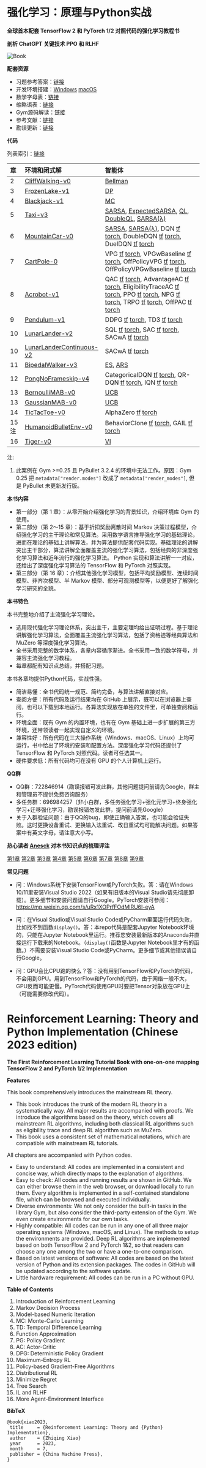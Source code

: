 # 强化学习：原理与Python实战

**全球首本配套 TensorFlow 2 和 PyTorch 1/2 对照代码的强化学习教程书**

**剖析 ChatGPT 关键技术 PPO 和 RLHF**

![Book](https://zhiqingxiao.github.io/images/book/rlzh2023.jpg)

**配套资源**

- 习题参考答案：[链接](https://zhiqingxiao.github.io/rl-book/zh2023/choice.html)
- 开发环境搭建：[Windows](https://github.com/ZhiqingXiao/rl-book/blob/master/zh2023/setup/setupwin.md) [macOS](https://github.com/ZhiqingXiao/rl-book/blob/master/zh2023/setup/setupmac.md)
- 数学字母表：[链接](https://github.com/ZhiqingXiao/rl-book/blob/master/zh2023/notation.md)
- 缩略语表：[链接](https://github.com/zhiqingxiao/rl-book/blob/master/zh2023/abbreviation.md)
- Gym源码解读：[链接](https://github.com/ZhiqingXiao/rl-book/blob/master/zh2023/gym.md)
- 参考文献：[链接](https://github.com/zhiqingxiao/rl-book/blob/master/zh2023/bibliography.md)
- 勘误更新：[链接](https://github.com/zhiqingxiao/rl-book/blob/master/zh2023/errata.md)

**代码**

列表索引：[链接](https://github.com/zhiqingxiao/rl-book/blob/master/zh2023/code.md)

| 章 | 环境和闭式解 | 智能体 |
| :--- | :--- | :--- |
| 2 | [CliffWalking-v0](https://zhiqingxiao.github.io/rl-book/en2023/code/CliffWalking-v0_ClosedForm.html) | [Bellman](https://zhiqingxiao.github.io/rl-book/en2023/code/CliffWalking-v0_Bellman_demo.html) |
| 3 | [FrozenLake-v1](https://zhiqingxiao.github.io/rl-book/en2023/code/FrozenLake-v1_ClosedForm.html)| [DP](https://zhiqingxiao.github.io/rl-book/en2023/code/FrozenLake-v1_DP_demo.html) |
| 4 | [Blackjack-v1](https://zhiqingxiao.github.io/rl-book/en2023/code/Blackjack-v1_ClosedForm.html) | [MC](https://zhiqingxiao.github.io/rl-book/en2023/code/Blackjack-v1_MonteCarlo_demo.html) |
| 5 | [Taxi-v3](https://zhiqingxiao.github.io/rl-book/en2023/code/Taxi-v3_ClosedForm.html) | [SARSA](https://zhiqingxiao.github.io/rl-book/en2023/code/Taxi-v3_SARSA_demo.html), [ExpectedSARSA](https://zhiqingxiao.github.io/rl-book/en2023/code/Taxi-v3_ExpectedSARSA.html), [QL](https://zhiqingxiao.github.io/rl-book/en2023/code/Taxi-v3_QLearning.html), [DoubleQL](https://zhiqingxiao.github.io/rl-book/en2023/code/Taxi-v3_DoubleQLearning.html), [SARSA(λ)](https://zhiqingxiao.github.io/rl-book/en2023/code/Taxi-v3_SARSALambda.html) |
| 6 | [MountainCar-v0](https://zhiqingxiao.github.io/rl-book/en2023/code/MountainCar-v0_ClosedForm.html) | [SARSA](https://zhiqingxiao.github.io/rl-book/en2023/code/MountainCar-v0_SARSA.html), [SARSA(λ)](https://zhiqingxiao.github.io/rl-book/en2023/code/MountainCar-v0_SARSAlambda.html), DQN [tf](https://zhiqingxiao.github.io/rl-book/en2023/code/MountainCar-v0_DQN_tf.html) [torch](https://zhiqingxiao.github.io/rl-book/en2023/code/MountainCar-v0_DQN_torch.html), DoubleDQN [tf](https://zhiqingxiao.github.io/rl-book/en2023/code/MountainCar-v0_DoubleDQN_tf.html) [torch](https://zhiqingxiao.github.io/rl-book/en2023/code/MountainCar-v0_DoubleDQN_torch.html), DuelDQN [tf](https://zhiqingxiao.github.io/rl-book/en2023/code/MountainCar-v0_DuelDQN_tf.html) [torch](https://zhiqingxiao.github.io/rl-book/en2023/code/MountainCar-v0_DuelDQN_torch.html) |
| 7 | [CartPole-0](https://zhiqingxiao.github.io/rl-book/en2023/code/CartPole-v0_ClosedForm.html) | VPG [tf](https://zhiqingxiao.github.io/rl-book/en2023/code/CartPole-v0_VPG_tf.html) [torch](https://zhiqingxiao.github.io/rl-book/en2023/code/CartPole-v0_VPG_torch.html), VPGwBaseline [tf](https://zhiqingxiao.github.io/rl-book/en2023/code/CartPole-v0_VPGwBaseline_tf.html) [torch](https://zhiqingxiao.github.io/rl-book/en2023/code/CartPole-v0_VPGwBaseline_torch.html), OffPolicyVPG [tf](https://zhiqingxiao.github.io/rl-book/en2023/code/CartPole-v0_OffPolicyVPG_tf.html) [torch](https://zhiqingxiao.github.io/rl-book/en2023/code/CartPole-v0_OffPolicyVPG_torch.html), OffPolicyVPGwBaseline [tf](https://zhiqingxiao.github.io/rl-book/en2023/code/CartPole-v0_OffPolicyVPGwBaseline_tf.html) [torch](https://zhiqingxiao.github.io/rl-book/en2023/code/CartPole-v0_OffPolicyVPGwBaseline_torch.html) |
| 8 | [Acrobot-v1](https://zhiqingxiao.github.io/rl-book/en2023/code/Acrobot-v1_ClosedForm.html) | QAC [tf](https://zhiqingxiao.github.io/rl-book/en2023/code/Acrobot-v1_QActorCritic_tf.html) [torch](https://zhiqingxiao.github.io/rl-book/en2023/code/Acrobot-v1_QActorCritic_torch.html), AdvantageAC [tf](https://zhiqingxiao.github.io/rl-book/en2023/code/Acrobot-v1_AdvantageActorCritic_tf.html) [torch](https://zhiqingxiao.github.io/rl-book/en2023/code/Acrobot-v1_AdvantageActorCritic_torch.html), EligibilityTraceAC [tf](https://zhiqingxiao.github.io/rl-book/en2023/code/Acrobot-v1_EligibilityTraceAC_tf.html) [torch](https://zhiqingxiao.github.io/rl-book/en2023/code/Acrobot-v1_EligibilityTraceAC_torch.html), PPO [tf](https://zhiqingxiao.github.io/rl-book/en2023/code/Acrobot-v1_PPO_tf.html) [torch](https://zhiqingxiao.github.io/rl-book/en2023/code/Acrobot-v1_PPO_torch.html), NPG [tf](https://zhiqingxiao.github.io/rl-book/en2023/code/Acrobot-v1_NPG_tf.html) [torch](https://zhiqingxiao.github.io/rl-book/en2023/code/Acrobot-v1_NPG_torch.html), TRPO [tf](https://zhiqingxiao.github.io/rl-book/en2023/code/Acrobot-v1_TRPO_tf.html) [torch](https://zhiqingxiao.github.io/rl-book/en2023/code/Acrobot-v1_TRPO_torch.html), OffPAC [tf](https://zhiqingxiao.github.io/rl-book/en2023/code/Acrobot-v1_OffPAC_tf.html) [torch](https://zhiqingxiao.github.io/rl-book/en2023/code/Acrobot-v1_OffPAC_torch.html) |
| 9 | [Pendulum-v1](https://zhiqingxiao.github.io/rl-book/en2023/code/Pendulum-v1_ClosedForm.html) | DDPG [tf](https://zhiqingxiao.github.io/rl-book/en2023/code/Pendulum-v1_DDPG_tf.html) [torch](https://zhiqingxiao.github.io/rl-book/en2023/code/Pendulum-v1_DDPG_torch.html), TD3 [tf](https://zhiqingxiao.github.io/rl-book/en2023/code/Pendulum-v1_TD3_tf.html) [torch](https://zhiqingxiao.github.io/rl-book/en2023/code/Pendulum-v1_TD3_torch.html) |
| 10 | [LunarLander-v2](https://zhiqingxiao.github.io/rl-book/en2023/code/LunarLander-v2_ClosedForm.html) | SQL [tf](https://zhiqingxiao.github.io/rl-book/en2023/code/LunarLander-v2_SQL_tf.html) [torch](https://zhiqingxiao.github.io/rl-book/en2023/code/LunarLander-v2_SQL_torch.html), SAC [tf](https://zhiqingxiao.github.io/rl-book/en2023/code/LunarLander-v2_SACwoA_tf.html) [torch](https://zhiqingxiao.github.io/rl-book/en2023/code/LunarLander-v2_SACwoA_torch.html), SACwA [tf](https://zhiqingxiao.github.io/rl-book/en2023/code/LunarLander-v2_SACwA_tf.html) [torch](https://zhiqingxiao.github.io/rl-book/en2023/code/LunarLander-v2_SACwA_torch.html) |
| 10 | [LunarLanderContinuous-v2](https://zhiqingxiao.github.io/rl-book/en2023/code/LunarLanderContinuous-v2_ClosedForm.html) | SACwA [tf](https://zhiqingxiao.github.io/rl-book/en2023/code/LunarLanderContinuous-v2_SACwA_tf.html) [torch](https://zhiqingxiao.github.io/rl-book/en2023/code/LunarLanderContinuous-v2_SACwA_torch.html) |
| 11 | [BipedalWalker-v3](https://zhiqingxiao.github.io/rl-book/en2023/code/BipedalWalker-v3_ClosedForm.html) | [ES](https://zhiqingxiao.github.io/rl-book/en2023/code/BipedalWalker-v3_ES.html), [ARS](https://zhiqingxiao.github.io/rl-book/en2023/code/BipedalWalker-v3_ARS.html) |
| 12 | [PongNoFrameskip-v4](https://zhiqingxiao.github.io/rl-book/en2023/code/PongNoFrameskip-v4_ClosedForm.html) | CategoricalDQN [tf](https://zhiqingxiao.github.io/rl-book/en2023/code/PongNoFrameskip-v4_CategoricalDQN_tf.html) [torch](https://zhiqingxiao.github.io/rl-book/en2023/code/PongNoFrameskip-v4_CategoricalDQN_torch.html), QR-DQN [tf](https://zhiqingxiao.github.io/rl-book/en2023/code/PongNoFrameskip-v4_QRDQN_tf.html) [torch](https://zhiqingxiao.github.io/rl-book/en2023/code/PongNoFrameskip-v4_QRDQN_torch.html), IQN [tf](https://zhiqingxiao.github.io/rl-book/en2023/code/PongNoFrameskip-v4_IQN_tf.html) [torch](https://zhiqingxiao.github.io/rl-book/en2023/code/PongNoFrameskip-v4_IQN_torch.html) |
| 13 | [BernoulliMAB-v0](https://zhiqingxiao.github.io/rl-book/en2023/code/BernoulliMABEnv-v0_demo.html) | [UCB](https://zhiqingxiao.github.io/rl-book/en2023/code/BernoulliMABEnv-v0_demo.html) |
| 13 | [GaussianMAB-v0](https://zhiqingxiao.github.io/rl-book/en2023/code/GaussianMABEnv_demo.html) | [UCB](https://zhiqingxiao.github.io/rl-book/en2023/code/GaussianMABEnv_demo.html) |
| 14 | [TicTacToe-v0](https://zhiqingxiao.github.io/rl-book/en2023/code/TicTacToe-v0_ExhaustiveSearch.html) | AlphaZero [tf](https://zhiqingxiao.github.io/rl-book/en2023/code/TicTacToe-v0_AlphaZero_tf.html) [torch](https://zhiqingxiao.github.io/rl-book/en2023/code/TicTacToe-v0_AlphaZero_torch.html)  |
| 15 注 | [HumanoidBulletEnv-v0](https://zhiqingxiao.github.io/rl-book/en2023/code/HumanoidBulletEnv-v0_ClosedForm_demo.html) | BehaviorClone [tf](https://zhiqingxiao.github.io/rl-book/en2023/code/HumanoidBulletEnv-v0_BC_tf.html) [torch](https://zhiqingxiao.github.io/rl-book/en2023/code/HumanoidBulletEnv-v0_BC_torch.html), GAIL [tf](https://zhiqingxiao.github.io/rl-book/en2023/code/HumanoidBulletEnv-v0_GAILPPO_tf.html) [torch](https://zhiqingxiao.github.io/rl-book/en2023/code/HumanoidBulletEnv-v0_GAILPPO_torch.html) |
| 16 | [Tiger-v0](https://zhiqingxiao.github.io/rl-book/en2023/code/Tiger-v0_ClosedForm.html) | [VI](https://zhiqingxiao.github.io/rl-book/en2023/code/Tiger-v0_Plan_demo.html)


注:
1. 此案例在 Gym >=0.25 且 PyBullet 3.2.4 的环境中无法工作。原因：Gym 0.25 把 `metadata["render.modes"]` 改成了 `metadata["render_modes"]`, 但是 PyBullet 未更新发行版。


**本书内容**

- 第一部分（第 1 章）：从零开始介绍强化学习的背景知识，介绍环境库 Gym 的使用。
- 第二部分（第 2～15 章）：基于折扣奖励离散时间 Markov 决策过程模型，介绍强化学习的主干理论和常见算法。采用数学语言推导强化学习的基础理论，进而在理论的基础上讲解算法，并为算法提供配套代码实现。基础理论的讲解突出主干部分，算法讲解全面覆盖主流的强化学习算法，包括经典的非深度强化学习算法和近年流行的强化学习算法。 Python 实现和算法讲解一一对应，还给出了深度强化学习算法的 TensorFlow 和 PyTorch 对照实现。
- 第三部分（第 16 章）：介绍其他强化学习模型，包括平均奖励模型、连续时间模型、非齐次模型、半 Markov 模型、部分可观测模型等，以便更好了解强化学习研究的全貌。

**本书特色**

本书完整地介绍了主流强化学习理论。
- 选用现代强化学习理论体系，突出主干，主要定理均给出证明过程。基于理论讲解强化学习算法，全面覆盖主流强化学习算法，包括了资格迹等经典算法和 MuZero 等深度强化学习算法。
- 全书采用完整的数学体系，各章内容循序渐进。全书采用一致的数学符号，并兼容主流强化学习教程。
- 每章都配有知识点总结，并搭配习题。

本书各章均提供Python代码，实战性强。

- 简洁易懂：全书代码统一规范、简约完备，与算法讲解直接对应。
- 查阅方便：所有代码及运行结果均在 GitHub 上展示，既可以在浏览器上查阅，也可以下载到本地运行。各算法实现放在单独的文件里，可单独查阅和运行。
- 环境全面：既有 Gym 的内置环境，也有在 Gym 基础上进一步扩展的第三方环境，还带领读者一起实现自定义的环境。
- 兼容性好：所有代码在三大操作系统（Windows、macOS、Linux）上均可运行，书中给出了环境的安装和配置方法。深度强化学习代码还提供了 TensorFlow 和 PyTorch 对照代码。读者可任选其一。
- 硬件要求低：所有代码均可在没有 GPU 的个人计算机上运行。

**QQ群**

- QQ群：722846914（勘误报错可发此群，其他问题提问前请先Google，群主和管理员不提供免费咨询服务）
- 多任务群：696984257（非小白群，多任务强化学习+强化元学习+终身强化学习+迁移强化学习，勘误报错勿发此群，提问前请先Google）
- 关于入群验证问题：由于QQ的bug，即使正确输入答案，也可能会验证失败。这时更换设备重试、更换输入法重试、改日重试均可能解决问题。如果答案中有英文字母，请注意大小写。

**热心读者 [Anesck](https://github.com/anesck) 对本书知识点的梳理评注**

[第1章](https://anesck.github.io/M-D-R_learning_notes/RLTPI/notes_html/1.chapter_one.html) 
[第2章](https://anesck.github.io/M-D-R_learning_notes/RLTPI/notes_html/2.chapter_two.html) 
[第3章](https://anesck.github.io/M-D-R_learning_notes/RLTPI/notes_html/3.chapter_three.html) 
[第4章](https://anesck.github.io/M-D-R_learning_notes/RLTPI/notes_html/4.chapter_four.html) 
[第5章](https://anesck.github.io/M-D-R_learning_notes/RLTPI/notes_html/5.chapter_five.html) 
[第6章](https://anesck.github.io/M-D-R_learning_notes/RLTPI/notes_html/6.chapter_six.html) 
[第7章](https://anesck.github.io/M-D-R_learning_notes/RLTPI/notes_html/7.chapter_seven.html) 
[第8章](https://anesck.github.io/M-D-R_learning_notes/RLTPI/notes_html/8.chapter_eight.html) 
[第9章](https://anesck.github.io/M-D-R_learning_notes/RLTPI/notes_html/9.chapter_nine.html) 

**常见问题**

- 问：Windows系统下安装TensorFlow或PyTorch失败。答：请在Windows 10/11里安装Visual Studio 2022（如果有旧版本的Visual Studio请先彻底卸载）。更多细节和安装问题请自行Google。PyTorch安装可参阅：https://mp.weixin.qq.com/s/uRx1XOPrfFOdMlRU6I-eyA

- 问：在Visual Studio或Visual Studio Code或PyCharm里面运行代码失败，比如找不到函数`display()`。答：本repo代码是配套Jupyter Notebook环境的，只能在Jupyter Notebook里运行。推荐您安装最新版本的Anaconda并直接运行下载来的Notebook。（`display()`函数是Jupyter Notebook里才有的函数。）不需要安装Visual Studio Code或PyCharm。更多细节或其他错误请自行Google。

- 问：GPU会比CPU跑的快么？答：没有用到TensorFlow和PyTorch的代码，不会用到GPU。用到TensorFlow和PyTorch的代码，由于网络一般不大，GPU反而可能更慢。PyTorch代码使用GPU时要把Tensor对象放在GPU上（可能需要修改代码）。

# Reinforcement Learning: Theory and Python Implementation (Chinese 2023 edition)

**The First Reinforcement Learning Tutorial Book with one-on-one mapping TensorFlow 2 and PyTorch 1/2 Implementation**

**Features**

This book comprehensively introduces the mainstream RL theory.

- This book introduces the trunk of the modern RL theory in a systematically way. All major results are accompanied with proofs. We introduce the algorithms based on the theory, which covers all mainstream RL algorithms, including both classical RL algorithms such as eligibility trace and deep RL algorithm such as MuZero.
- This book uses a consistent set of mathematical notations, which are compatible with mainstream RL tutorials.

All chapters are accompanied with Python codes.

- Easy to understand: All codes are implemented in a consistent and concise way, which directly maps to the explanation of algorithms.
- Easy to check: All codes and running results are shown in GitHub. We can either browse them in the web browser, or download locally to run them. Every algorithm is implemented in a self-contained standalone file, which can be browsed and executed individually.
- Diverse environments: We not only consider the built-in tasks in the library Gym, but also consider the third-party extension of the Gym. We even create environments for our own tasks.
- Highly compatible: All codes can be run in any one of all three major operating systems (Windows, macOS, and Linux). The methods to setup the environments are provided. Deep RL algorithms are implemented based on both TensorFlow 2 and PyTorch 1&2, so that readers can choose any one among the two or have a one-to-one comparison.
- Based on latest versions of software: All codes are based on the latest version of Python and its extension packages. The codes in GitHub will be updated according to the software update.
- Little hardware requirement: All codes can be run in a PC without GPU.

**Table of Contents**

01. Introduction of Reinforcement Learning
02. Markov Decision Process
03. Model-based Numeric Iteration
04. MC: Monte-Carlo Learning
05. TD: Temporal Difference Learning
06. Function Approximation
07. PG: Policy Gradient
08. AC: Actor-Critic
09. DPG: Deterministic Policy Gradient
10. Maximum-Entropy RL
11. Policy-based Gradient-Free Algorithms
12. Distributional RL
13. Minimize Regret
14. Tree Search
15. IL and RLHF
16. More Agent-Environment Interface

**BibTeX**

    @book{xiao2023,
     title     = {Reinforcement Learning: Theory and {Python} Implementation},
     author    = {Zhiqing Xiao}
     year      = 2023,
     month     = 7,
     publisher = {China Machine Press},
    }

